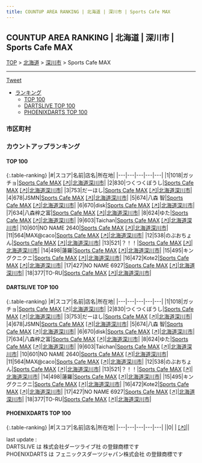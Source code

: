 ```yaml
---
title: COUNTUP AREA RANKING | 北海道 | 深川市 | Sports Cafe MAX
---
```

## COUNTUP AREA RANKING | 北海道 | 深川市 | Sports Cafe MAX

[TOP](/darts/rank/) > [北海道](/darts/rank/北海道/) > [深川市](/darts/rank/北海道/深川市/) > Sports Cafe MAX

___

<a href="https://twitter.com/share?ref_src=twsrc%5Etfw" data-text="COUNTUP AREA RANKING | 北海道深川市Sports Cafe MAX" class="twitter-share-button" data-hashtags="DARTSLIVE,PHOENIXDARTS,darts,ダーツ" data-show-count="false">Tweet</a>

* [ランキング](#カウントアップランキング)
    * [TOP 100](#top-100)
    * [DARTSLIVE TOP 100](#dartslive-top-100)
    * [PHOENIXDARTS TOP 100](#phoenixdarts-top-100)

### 市区町村

<ul>

</ul>

### カウントアップランキング

#### TOP 100



{:.table-ranking}
|#|スコア|名前|店名|所在地|
|---|---|---|---|---|
|1|1018|<span class="rank-name-dl">ガッチョ</span>|<a href="/darts/rank/shops/353cc0e67f4d52ef0d9b047a20a7ba1e.html">Sports Cafe MAX</a> <a href="https://search.dartslive.com/jp/shop/353cc0e67f4d52ef0d9b047a20a7ba1e">[↗]</a>|<a href="/darts/rank/北海道/深川市">北海道深川市</a>|
|2|830|<span class="rank-name-dl">つくつくぼうし</span>|<a href="/darts/rank/shops/353cc0e67f4d52ef0d9b047a20a7ba1e.html">Sports Cafe MAX</a> <a href="https://search.dartslive.com/jp/shop/353cc0e67f4d52ef0d9b047a20a7ba1e">[↗]</a>|<a href="/darts/rank/北海道/深川市">北海道深川市</a>|
|3|753|<span class="rank-name-dl">だーほし</span>|<a href="/darts/rank/shops/353cc0e67f4d52ef0d9b047a20a7ba1e.html">Sports Cafe MAX</a> <a href="https://search.dartslive.com/jp/shop/353cc0e67f4d52ef0d9b047a20a7ba1e">[↗]</a>|<a href="/darts/rank/北海道/深川市">北海道深川市</a>|
|4|678|<span class="rank-name-dl">JSMN</span>|<a href="/darts/rank/shops/353cc0e67f4d52ef0d9b047a20a7ba1e.html">Sports Cafe MAX</a> <a href="https://search.dartslive.com/jp/shop/353cc0e67f4d52ef0d9b047a20a7ba1e">[↗]</a>|<a href="/darts/rank/北海道/深川市">北海道深川市</a>|
|5|674|<span class="rank-name-dl">八森 智</span>|<a href="/darts/rank/shops/353cc0e67f4d52ef0d9b047a20a7ba1e.html">Sports Cafe MAX</a> <a href="https://search.dartslive.com/jp/shop/353cc0e67f4d52ef0d9b047a20a7ba1e">[↗]</a>|<a href="/darts/rank/北海道/深川市">北海道深川市</a>|
|6|670|<span class="rank-name-dl">disk</span>|<a href="/darts/rank/shops/353cc0e67f4d52ef0d9b047a20a7ba1e.html">Sports Cafe MAX</a> <a href="https://search.dartslive.com/jp/shop/353cc0e67f4d52ef0d9b047a20a7ba1e">[↗]</a>|<a href="/darts/rank/北海道/深川市">北海道深川市</a>|
|7|634|<span class="rank-name-dl">八森梓之富</span>|<a href="/darts/rank/shops/353cc0e67f4d52ef0d9b047a20a7ba1e.html">Sports Cafe MAX</a> <a href="https://search.dartslive.com/jp/shop/353cc0e67f4d52ef0d9b047a20a7ba1e">[↗]</a>|<a href="/darts/rank/北海道/深川市">北海道深川市</a>|
|8|624|<span class="rank-name-dl">ゆた</span>|<a href="/darts/rank/shops/353cc0e67f4d52ef0d9b047a20a7ba1e.html">Sports Cafe MAX</a> <a href="https://search.dartslive.com/jp/shop/353cc0e67f4d52ef0d9b047a20a7ba1e">[↗]</a>|<a href="/darts/rank/北海道/深川市">北海道深川市</a>|
|9|603|<span class="rank-name-dl">Taichan</span>|<a href="/darts/rank/shops/353cc0e67f4d52ef0d9b047a20a7ba1e.html">Sports Cafe MAX</a> <a href="https://search.dartslive.com/jp/shop/353cc0e67f4d52ef0d9b047a20a7ba1e">[↗]</a>|<a href="/darts/rank/北海道/深川市">北海道深川市</a>|
|10|601|<span class="rank-name-dl">NO NAME 2640</span>|<a href="/darts/rank/shops/353cc0e67f4d52ef0d9b047a20a7ba1e.html">Sports Cafe MAX</a> <a href="https://search.dartslive.com/jp/shop/353cc0e67f4d52ef0d9b047a20a7ba1e">[↗]</a>|<a href="/darts/rank/北海道/深川市">北海道深川市</a>|
|11|564|<span class="rank-name-dl">MAX@caco</span>|<a href="/darts/rank/shops/353cc0e67f4d52ef0d9b047a20a7ba1e.html">Sports Cafe MAX</a> <a href="https://search.dartslive.com/jp/shop/353cc0e67f4d52ef0d9b047a20a7ba1e">[↗]</a>|<a href="/darts/rank/北海道/深川市">北海道深川市</a>|
|12|538|<span class="rank-name-dl">のぶおちょん</span>|<a href="/darts/rank/shops/353cc0e67f4d52ef0d9b047a20a7ba1e.html">Sports Cafe MAX</a> <a href="https://search.dartslive.com/jp/shop/353cc0e67f4d52ef0d9b047a20a7ba1e">[↗]</a>|<a href="/darts/rank/北海道/深川市">北海道深川市</a>|
|13|521|<span class="rank-name-dl">？！！</span>|<a href="/darts/rank/shops/353cc0e67f4d52ef0d9b047a20a7ba1e.html">Sports Cafe MAX</a> <a href="https://search.dartslive.com/jp/shop/353cc0e67f4d52ef0d9b047a20a7ba1e">[↗]</a>|<a href="/darts/rank/北海道/深川市">北海道深川市</a>|
|14|498|<span class="rank-name-dl">蓮羅</span>|<a href="/darts/rank/shops/353cc0e67f4d52ef0d9b047a20a7ba1e.html">Sports Cafe MAX</a> <a href="https://search.dartslive.com/jp/shop/353cc0e67f4d52ef0d9b047a20a7ba1e">[↗]</a>|<a href="/darts/rank/北海道/深川市">北海道深川市</a>|
|15|495|<span class="rank-name-dl">キングクニクニ</span>|<a href="/darts/rank/shops/353cc0e67f4d52ef0d9b047a20a7ba1e.html">Sports Cafe MAX</a> <a href="https://search.dartslive.com/jp/shop/353cc0e67f4d52ef0d9b047a20a7ba1e">[↗]</a>|<a href="/darts/rank/北海道/深川市">北海道深川市</a>|
|16|472|<span class="rank-name-dl">Kote2</span>|<a href="/darts/rank/shops/353cc0e67f4d52ef0d9b047a20a7ba1e.html">Sports Cafe MAX</a> <a href="https://search.dartslive.com/jp/shop/353cc0e67f4d52ef0d9b047a20a7ba1e">[↗]</a>|<a href="/darts/rank/北海道/深川市">北海道深川市</a>|
|17|427|<span class="rank-name-dl">NO NAME 6927</span>|<a href="/darts/rank/shops/353cc0e67f4d52ef0d9b047a20a7ba1e.html">Sports Cafe MAX</a> <a href="https://search.dartslive.com/jp/shop/353cc0e67f4d52ef0d9b047a20a7ba1e">[↗]</a>|<a href="/darts/rank/北海道/深川市">北海道深川市</a>|
|18|377|<span class="rank-name-dl">TO-RU</span>|<a href="/darts/rank/shops/353cc0e67f4d52ef0d9b047a20a7ba1e.html">Sports Cafe MAX</a> <a href="https://search.dartslive.com/jp/shop/353cc0e67f4d52ef0d9b047a20a7ba1e">[↗]</a>|<a href="/darts/rank/北海道/深川市">北海道深川市</a>|


#### DARTSLIVE TOP 100



{:.table-ranking}
|#|スコア|名前|店名|所在地|
|---|---|---|---|---|
|1|1018|<span class="rank-name-dl">ガッチョ</span>|<a href="/darts/rank/shops/353cc0e67f4d52ef0d9b047a20a7ba1e.html">Sports Cafe MAX</a> <a href="https://search.dartslive.com/jp/shop/353cc0e67f4d52ef0d9b047a20a7ba1e">[↗]</a>|<a href="/darts/rank/北海道/深川市">北海道深川市</a>|
|2|830|<span class="rank-name-dl">つくつくぼうし</span>|<a href="/darts/rank/shops/353cc0e67f4d52ef0d9b047a20a7ba1e.html">Sports Cafe MAX</a> <a href="https://search.dartslive.com/jp/shop/353cc0e67f4d52ef0d9b047a20a7ba1e">[↗]</a>|<a href="/darts/rank/北海道/深川市">北海道深川市</a>|
|3|753|<span class="rank-name-dl">だーほし</span>|<a href="/darts/rank/shops/353cc0e67f4d52ef0d9b047a20a7ba1e.html">Sports Cafe MAX</a> <a href="https://search.dartslive.com/jp/shop/353cc0e67f4d52ef0d9b047a20a7ba1e">[↗]</a>|<a href="/darts/rank/北海道/深川市">北海道深川市</a>|
|4|678|<span class="rank-name-dl">JSMN</span>|<a href="/darts/rank/shops/353cc0e67f4d52ef0d9b047a20a7ba1e.html">Sports Cafe MAX</a> <a href="https://search.dartslive.com/jp/shop/353cc0e67f4d52ef0d9b047a20a7ba1e">[↗]</a>|<a href="/darts/rank/北海道/深川市">北海道深川市</a>|
|5|674|<span class="rank-name-dl">八森 智</span>|<a href="/darts/rank/shops/353cc0e67f4d52ef0d9b047a20a7ba1e.html">Sports Cafe MAX</a> <a href="https://search.dartslive.com/jp/shop/353cc0e67f4d52ef0d9b047a20a7ba1e">[↗]</a>|<a href="/darts/rank/北海道/深川市">北海道深川市</a>|
|6|670|<span class="rank-name-dl">disk</span>|<a href="/darts/rank/shops/353cc0e67f4d52ef0d9b047a20a7ba1e.html">Sports Cafe MAX</a> <a href="https://search.dartslive.com/jp/shop/353cc0e67f4d52ef0d9b047a20a7ba1e">[↗]</a>|<a href="/darts/rank/北海道/深川市">北海道深川市</a>|
|7|634|<span class="rank-name-dl">八森梓之富</span>|<a href="/darts/rank/shops/353cc0e67f4d52ef0d9b047a20a7ba1e.html">Sports Cafe MAX</a> <a href="https://search.dartslive.com/jp/shop/353cc0e67f4d52ef0d9b047a20a7ba1e">[↗]</a>|<a href="/darts/rank/北海道/深川市">北海道深川市</a>|
|8|624|<span class="rank-name-dl">ゆた</span>|<a href="/darts/rank/shops/353cc0e67f4d52ef0d9b047a20a7ba1e.html">Sports Cafe MAX</a> <a href="https://search.dartslive.com/jp/shop/353cc0e67f4d52ef0d9b047a20a7ba1e">[↗]</a>|<a href="/darts/rank/北海道/深川市">北海道深川市</a>|
|9|603|<span class="rank-name-dl">Taichan</span>|<a href="/darts/rank/shops/353cc0e67f4d52ef0d9b047a20a7ba1e.html">Sports Cafe MAX</a> <a href="https://search.dartslive.com/jp/shop/353cc0e67f4d52ef0d9b047a20a7ba1e">[↗]</a>|<a href="/darts/rank/北海道/深川市">北海道深川市</a>|
|10|601|<span class="rank-name-dl">NO NAME 2640</span>|<a href="/darts/rank/shops/353cc0e67f4d52ef0d9b047a20a7ba1e.html">Sports Cafe MAX</a> <a href="https://search.dartslive.com/jp/shop/353cc0e67f4d52ef0d9b047a20a7ba1e">[↗]</a>|<a href="/darts/rank/北海道/深川市">北海道深川市</a>|
|11|564|<span class="rank-name-dl">MAX@caco</span>|<a href="/darts/rank/shops/353cc0e67f4d52ef0d9b047a20a7ba1e.html">Sports Cafe MAX</a> <a href="https://search.dartslive.com/jp/shop/353cc0e67f4d52ef0d9b047a20a7ba1e">[↗]</a>|<a href="/darts/rank/北海道/深川市">北海道深川市</a>|
|12|538|<span class="rank-name-dl">のぶおちょん</span>|<a href="/darts/rank/shops/353cc0e67f4d52ef0d9b047a20a7ba1e.html">Sports Cafe MAX</a> <a href="https://search.dartslive.com/jp/shop/353cc0e67f4d52ef0d9b047a20a7ba1e">[↗]</a>|<a href="/darts/rank/北海道/深川市">北海道深川市</a>|
|13|521|<span class="rank-name-dl">？！！</span>|<a href="/darts/rank/shops/353cc0e67f4d52ef0d9b047a20a7ba1e.html">Sports Cafe MAX</a> <a href="https://search.dartslive.com/jp/shop/353cc0e67f4d52ef0d9b047a20a7ba1e">[↗]</a>|<a href="/darts/rank/北海道/深川市">北海道深川市</a>|
|14|498|<span class="rank-name-dl">蓮羅</span>|<a href="/darts/rank/shops/353cc0e67f4d52ef0d9b047a20a7ba1e.html">Sports Cafe MAX</a> <a href="https://search.dartslive.com/jp/shop/353cc0e67f4d52ef0d9b047a20a7ba1e">[↗]</a>|<a href="/darts/rank/北海道/深川市">北海道深川市</a>|
|15|495|<span class="rank-name-dl">キングクニクニ</span>|<a href="/darts/rank/shops/353cc0e67f4d52ef0d9b047a20a7ba1e.html">Sports Cafe MAX</a> <a href="https://search.dartslive.com/jp/shop/353cc0e67f4d52ef0d9b047a20a7ba1e">[↗]</a>|<a href="/darts/rank/北海道/深川市">北海道深川市</a>|
|16|472|<span class="rank-name-dl">Kote2</span>|<a href="/darts/rank/shops/353cc0e67f4d52ef0d9b047a20a7ba1e.html">Sports Cafe MAX</a> <a href="https://search.dartslive.com/jp/shop/353cc0e67f4d52ef0d9b047a20a7ba1e">[↗]</a>|<a href="/darts/rank/北海道/深川市">北海道深川市</a>|
|17|427|<span class="rank-name-dl">NO NAME 6927</span>|<a href="/darts/rank/shops/353cc0e67f4d52ef0d9b047a20a7ba1e.html">Sports Cafe MAX</a> <a href="https://search.dartslive.com/jp/shop/353cc0e67f4d52ef0d9b047a20a7ba1e">[↗]</a>|<a href="/darts/rank/北海道/深川市">北海道深川市</a>|
|18|377|<span class="rank-name-dl">TO-RU</span>|<a href="/darts/rank/shops/353cc0e67f4d52ef0d9b047a20a7ba1e.html">Sports Cafe MAX</a> <a href="https://search.dartslive.com/jp/shop/353cc0e67f4d52ef0d9b047a20a7ba1e">[↗]</a>|<a href="/darts/rank/北海道/深川市">北海道深川市</a>|


#### PHOENIXDARTS TOP 100



{:.table-ranking}
|#|スコア|名前|店名|所在地|
|---|---|---|---|---|
||0|<span class="rank-name-dl"> </span>|<a href="/darts/rank/shops/.html"></a> <a href="">[↗]</a>|<a href="/darts/rank//"></a>|


<div class="footer border-top border-gray-light mt-5 pt-3 text-right text-gray">
    last update : <span style="font-weight: italic" id="foot_last_modified"></span><br />
    DARTSLIVE は 株式会社ダーツライブ社 の登録商標です<br />
    PHOENIXDARTS は フェニックスダーツジャパン株式会社 の登録商標です<br />
</div>

<script src="https://cdnjs.cloudflare.com/ajax/libs/jquery.tablesorter/2.31.3/js/jquery.tablesorter.min.js" integrity="sha512-qzgd5cYSZcosqpzpn7zF2ZId8f/8CHmFKZ8j7mU4OUXTNRd5g+ZHBPsgKEwoqxCtdQvExE5LprwwPAgoicguNg==" crossorigin="anonymous" referrerpolicy="no-referrer"></script>
<link rel="stylesheet" href="https://cdnjs.cloudflare.com/ajax/libs/jquery.tablesorter/2.31.3/css/theme.default.min.css" integrity="sha512-wghhOJkjQX0Lh3NSWvNKeZ0ZpNn+SPVXX1Qyc9OCaogADktxrBiBdKGDoqVUOyhStvMBmJQ8ZdMHiR3wuEq8+w==" crossorigin="anonymous" referrerpolicy="no-referrer" />
<script>
$(function() {
    $(".table-ranking").tablesorter({sortList:[[0, 0]]});
    $("#foot_last_modified").text(formatDate(new Date(document.lastModified), 'yyyy-MM-dd HH:mm:ss'));
});
</script>

<script async src="https://platform.twitter.com/widgets.js" charset="utf-8"></script>
